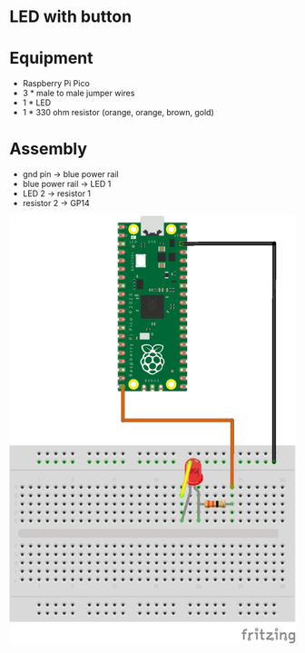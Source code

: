 # LED with button

# Equipment

* Raspberry Pi Pico
* 3 * male to male jumper wires
* 1 * LED
* 1 * 330 ohm resistor (orange, orange, brown, gold)

# Assembly

* gnd pin -> blue power rail
* blue power rail -> LED 1
* LED 2 -> resistor 1
* resistor 2 -> GP14

![Diagram](https://github.com/gordcurrie/tinygo_pico/blob/main/2_gpio_led/pico_LED.png)


